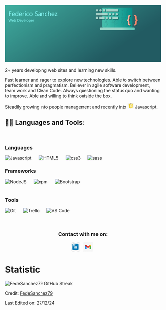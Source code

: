 <img src="/images/portrait.png" alt="Image showing my name, and muy knowledge">

2+ years developing web sites and learning new skills. 

Fast learner and eager to explore new technologies. Able to switch between perfectionism and pragmatism. Believer in agile software development, team work and Clean Code. Always questioning the status quo and wanting to improve. Able and willing to think outside the box.

Steadily growing into people management and recently into <img src="./images/javascript.png" alt="javascript logo" height="20"> Javascript.

## 👨‍💻 Languages and Tools:

<!-- Languages -->
 </br>
  <h3>Languages</h3>
  <img src="https://cdn.jsdelivr.net/gh/devicons/devicon@latest/icons/javascript/javascript-original.svg" width="60px" alt="Javascript">
    &nbsp;&nbsp;&nbsp;&nbsp;
  <img src="https://cdn.jsdelivr.net/gh/devicons/devicon@latest/icons/html5/html5-original-wordmark.svg" width="60px" alt="HTML5">
    &nbsp;&nbsp;&nbsp;&nbsp;
  <img src="https://cdn.jsdelivr.net/gh/devicons/devicon@latest/icons/css3/css3-original-wordmark.svg" width="60px" alt="css3">
    &nbsp;&nbsp;&nbsp;&nbsp;
  <img src="https://cdn.jsdelivr.net/gh/devicons/devicon@latest/icons/sass/sass-original.svg" width="60px" alt="sass">
    &nbsp;&nbsp;&nbsp;&nbsp;
  
  <!-- Frameworks -->
  </br>
  <h3>Frameworks</h3>

  <img src="https://cdn.jsdelivr.net/gh/devicons/devicon@latest/icons/nodejs/nodejs-original-wordmark.svg" width="60px" alt="NodeJS">
    &nbsp;&nbsp;&nbsp;&nbsp;
  <img
    src="https://cdn.jsdelivr.net/gh/devicons/devicon@latest/icons/npm/npm-original-wordmark.svg" width="60px" alt="npm">
    &nbsp;&nbsp;&nbsp;&nbsp;
  <img
    src="https://cdn.jsdelivr.net/gh/devicons/devicon@latest/icons/bootstrap/bootstrap-plain-wordmark.svg" width="60px" alt="Bootstrap">
    &nbsp;&nbsp;&nbsp;&nbsp;

  </br>
  
  <!-- Tools -->
  </br>
  <h3>Tools</h3>
  <img src="https://cdn.jsdelivr.net/gh/devicons/devicon@latest/icons/github/github-original-wordmark.svg" width="60px" alt="Git">
    &nbsp;&nbsp;&nbsp;&nbsp;  
  <img src="https://cdn.jsdelivr.net/gh/devicons/devicon@latest/icons/trello/trello-plain-wordmark.svg" width="60px" alt="Trello">
    &nbsp;&nbsp;&nbsp;&nbsp;
  <img src="https://cdn.jsdelivr.net/gh/devicons/devicon@latest/icons/vscode/vscode-original-wordmark.svg" width="60px" alt="VS Code">
    &nbsp;&nbsp;&nbsp;&nbsp;
  
</div>

</br>
</br>
</br>

<section align="center">
    <h3>Contact with me on:</h3>
    <div>
        <a href="www.linkedin.com/in/federico-sanchez-ok"><img width="30px" height="30px" src="./images/LinkedIn.jpg" alt="LinkedIn"></a>
        &nbsp;
        <a href="mailto://fedesanchez@gmail.com"><img width="30px" height="30px" src="./images/gmail.png" alt="Email"></a>
        &nbsp;
    </div>
</section>

<h1>Statistic</h1>

<img src="https://github-readme-streak-stats.herokuapp.com?user=FedeSanchez79&theme=tokyonight&hide_border=true&date_format=%5BY%20%5DM%20j&background=FFFFFF&currStreakNum=71A5FD&currStreakLabel=71A5FD&dates=61D9E1" alt="FedeSanchez79 GitHub Streak">

Credit: [FedeSanchez79](https://github.com/FedeSanchez79)

Last Edited on: 27/12/24
